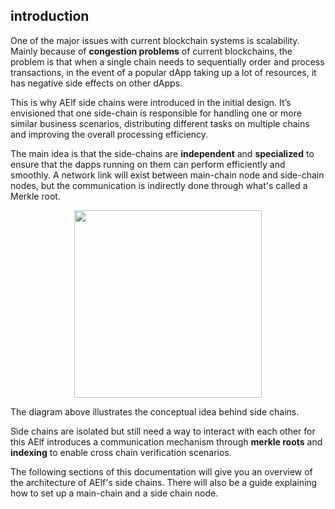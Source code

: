 ## introduction

One of the major issues with current blockchain systems is scalability. Mainly because of **congestion problems** of current blockchains, the problem is that when a single chain needs to sequentially order and process transactions, in the event of a popular dApp taking up a lot of resources, it has negative side effects on other dApps.

This is why AElf side chains were introduced in the initial design. It’s envisioned that one side-chain is responsible for handling one or more similar business scenarios, distributing different tasks on multiple chains and improving the overall processing efficiency.

The main idea is that the side-chains are **independent** and **specialized** to ensure that the dapps running on them can perform efficiently and smoothly. A network link will exist between main-chain node and side-chain nodes, but the communication is indirectly done through what's called a Merkle root.

<p align="center">
    <img src="../../img/crosschain/introduction-topology.png" width="300" align="center" />
</p>

The diagram above illustrates the conceptual idea behind side chains.

Side chains are isolated but still need a way to interact with each other for this AElf introduces a communication mechanism through **merkle roots** and **indexing** to enable cross chain verification scenarios.

The following sections of this documentation will give you an overview of the architecture of AElf's side chains. There will also be a guide explaining how to set up a main-chain and a side chain node.


